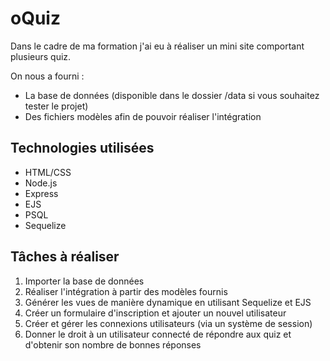 # oQuiz

Dans le cadre de ma formation j'ai eu à réaliser un mini site comportant plusieurs quiz.

On nous a fourni :

- La base de données (disponible dans le dossier /data si vous souhaitez tester le projet)
- Des fichiers modèles afin de pouvoir réaliser l'intégration

## Technologies utilisées

- HTML/CSS
- Node.js
- Express
- EJS
- PSQL
- Sequelize

## Tâches à réaliser

1. Importer la base de données
2. Réaliser l'intégration à partir des modèles fournis
3. Générer les vues de manière dynamique en utilisant Sequelize et EJS
4. Créer un formulaire d'inscription et ajouter un nouvel utilisateur
5. Créer et gérer les connexions utilisateurs (via un système de session)
6. Donner le droit à un utilisateur connecté de répondre aux quiz et d'obtenir son nombre de bonnes réponses
